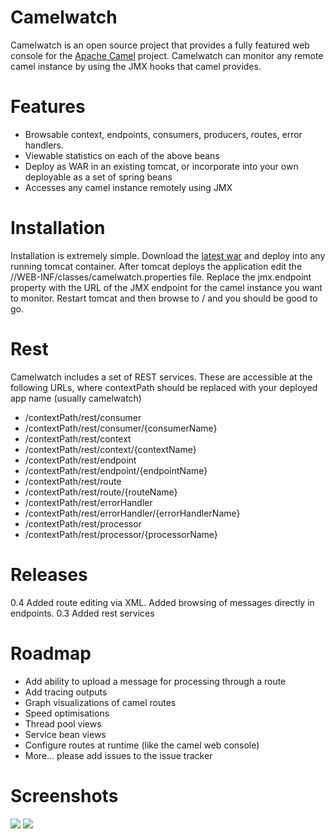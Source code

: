 Camelwatch
==========

Camelwatch is an open source project that provides a fully featured web console for the <a href="http://camel.apache.org/">Apache Camel</a> project. Camelwatch can monitor any remote camel instance by using the JMX hooks that camel provides.


Features
========

* Browsable context, endpoints, consumers, producers, routes, error handlers.
* Viewable statistics on each of the above beans
* Deploy as WAR in an existing tomcat, or incorporate into your own deployable as a set of spring beans
* Accesses any camel instance remotely using JMX

Installation
============

Installation is extremely simple. Download the <a href="https://github.com/downloads/sksamuel/camelwatch/camelwatch-0.4.war">latest war</a> and deploy into any running tomcat container. After tomcat deploys the application edit the /<warname>/WEB-INF/classes/camelwatch.properties file. Replace the jmx.endpoint property with the URL of the JMX endpoint for the camel instance you want to monitor. Restart tomcat and then browse to /<warname> and you should be good to go.

Rest
====

Camelwatch includes a set of REST services. These are accessible at the following URLs, where contextPath should be replaced with your deployed app name (usually camelwatch)

* /contextPath/rest/consumer
* /contextPath/rest/consumer/{consumerName}
* /contextPath/rest/context
* /contextPath/rest/context/{contextName}
* /contextPath/rest/endpoint
* /contextPath/rest/endpoint/{endpointName}
* /contextPath/rest/route
* /contextPath/rest/route/{routeName}
* /contextPath/rest/errorHandler
* /contextPath/rest/errorHandler/{errorHandlerName}
* /contextPath/rest/processor
* /contextPath/rest/processor/{processorName}

Releases
========
0.4 Added route editing via XML. Added browsing of messages directly in endpoints.
0.3 Added rest services


Roadmap
=======

* Add ability to upload a message for processing through a route
* Add tracing outputs
* Graph visualizations of camel routes
* Speed optimisations
* Thread pool views
* Service bean views
* Configure routes at runtime (like the camel web console)
* More... please add issues to the issue tracker
 
Screenshots
===========

<img src="https://github.com/downloads/sksamuel/camelwatch/ss1.png"/> <img src="https://github.com/downloads/sksamuel/camelwatch/ss2.png"/>